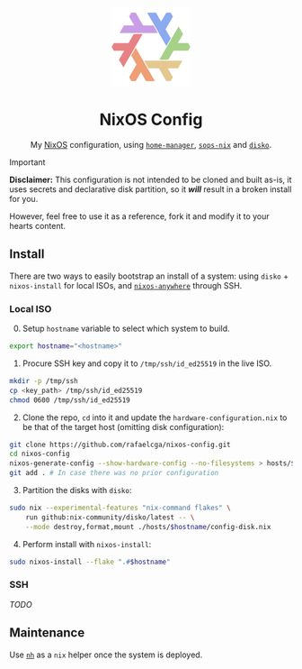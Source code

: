 <div align="center">
<img alt="NixOS" src="resources/splash/nix-snowflake-rainbow-pastel.svg" width="140px"/>

# NixOS Config
My [NixOS](https://nixos.org/) configuration, using
[`home-manager`](https://github.com/nix-community/home-manager),
[`sops-nix`](https://github.com/Mic92/sops-nix) and
[`disko`](https://github.com/nix-community/disko).

</div>

> [!IMPORTANT]
> **Disclaimer:** This configuration is not intended to be cloned and built as-is,
> it uses secrets and declarative disk partition, so it **_will_** result in a broken
> install for you.
>
> However, feel free to use it as a reference, fork it and modify it to your hearts
> content.

## Install

There are two ways to easily bootstrap an install of a system: using `disko` +
`nixos-install` for local ISOs, and
[`nixos-anywhere`](https://github.com/nix-community/nixos-anywhere) through SSH.

### Local ISO

0. Setup `hostname` variable to select which system to build.
```bash
export hostname="<hostname>"
```

1. Procure SSH key and copy it to `/tmp/ssh/id_ed25519` in the live ISO.
```bash
mkdir -p /tmp/ssh
cp <key_path> /tmp/ssh/id_ed25519
chmod 0600 /tmp/ssh/id_ed25519
```

2. Clone the repo, `cd` into it and update the `hardware-configuration.nix` to
be that of the target host (omitting disk configuration):
```bash
git clone https://github.com/rafaelcga/nixos-config.git
cd nixos-config
nixos-generate-config --show-hardware-config --no-filesystems > hosts/$hostname/hardware-configuration.nix
git add . # In case there was no prior configuration
```

3. Partition the disks with `disko`:
```bash
sudo nix --experimental-features "nix-command flakes" \
    run github:nix-community/disko/latest -- \
    --mode destroy,format,mount ./hosts/$hostname/config-disk.nix
```

4. Perform install with `nixos-install`:
```bash
sudo nixos-install --flake ".#$hostname"
```

### SSH

_TODO_

## Maintenance

Use [`nh`](https://github.com/nix-community/nh) as a `nix` helper once the system is deployed.
